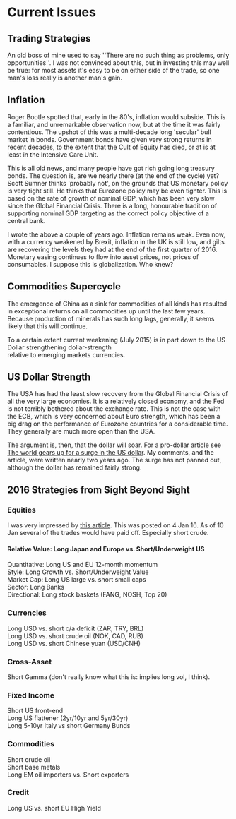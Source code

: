 # Current Issues

## Trading Strategies

An old boss of mine used to say ''There are no such thing as problems, only opportunities''. I was not convinced about this, but in investing this may well be true: for most assets it's easy to be on either side of the trade, so one man's loss really is another man's gain.

## Inflation

Roger Bootle spotted that, early in the 80's, inflation would subside. This is a familiar, and unremarkable observation now, but at the time it  was fairly contentious. The upshot of this was a multi-decade long  'secular' bull market in bonds. Government bonds have given very strong  returns in recent decades, to the extent that the Cult of Equity has  died, or at is at least in the Intensive Care Unit.

This is all old news, and many people have got rich going long treasury bonds.   The question is, are we nearly there \(at the end of the cycle\) yet? Scott Sumner thinks  'probably not', on the grounds that US monetary policy is very tight still. He thinks that Eurozone policy may be even tighter.   This is based on the rate of growth of nominal GDP, which has been very slow since the Global Financial Crisis.  There is a long, honourable tradition of supporting nominal GDP targeting as the correct policy objective of a central bank.

I wrote the above a couple of years ago. Inflation remains weak. Even now, with a currency weakened by Brexit, inflation in the UK is still low, and gilts are recovering the levels they had at the end of the first quarter of 2016. Monetary easing continues to flow into asset prices, not prices of consumables. I suppose this is globalization. Who knew?

## Commodities Supercycle

The emergence of China as a sink for commodities of all kinds has resulted  in exceptional returns on all commodities up until the last few years. Because production of minerals has such long lags, generally, it seems likely that this  will continue.

To a certain extent current weakening \(July 2015\) is in part down to the US Dollar strengthening dollar-strength  
relative to emerging markets currencies.

## US Dollar Strength

The USA has had the least slow recovery from the Global Financial Crisis of all the very large economies. It is a relatively closed economy, and the Fed is not terribly bothered about the exchange rate. This is not the case with the ECB, which is very concerned about Euro strength, which has been a big drag on the performance of Eurozone countries for a considerable time. They generally are much more open than the USA.

The argument is, then, that the dollar will soar.  For a pro-dollar article see [The world gears up for a surge in the US dollar](http://on.ft.com/1LV5XXo). My comments, and the article, were written nearly two years ago. The surge has not panned out, although the dollar has remained fairly strong.

## 2016 Strategies from Sight Beyond Sight

### Equities

I was very impressed by  [this article](https://www.interactivebrokers.com/en/index.php?f#5599&vid#8264). This was posted on 4 Jan 16. As of 10 Jan several of the trades would have paid off. Especially short crude.

#### Relative Value: Long Japan and Europe vs. Short/Underweight US

Quantitative: Long US and EU 12-month momentum  
Style:  Long Growth vs. Short/Underweight Value  
Market Cap: Long US large vs. short small caps  
Sector: Long Banks  
Directional: Long stock baskets \(FANG, NOSH, Top 20\)

### Currencies

Long USD vs. short c/a deficit \(ZAR, TRY, BRL\)  
Long USD vs. short crude oil \(NOK, CAD, RUB\)  
Long USD vs. short Chinese yuan \(USD/CNH\)

### Cross-Asset

Short Gamma \(don't really know what this is: implies long vol, I think\).

### Fixed Income

Short US front-end  
Long US flattener \(2yr/10yr and 5yr/30yr\)  
Long 5-10yr Italy vs short Germany Bunds

### Commodities

Short crude oil  
Short base metals  
Long EM oil importers vs. Short exporters

### Credit

Long US vs. short EU High Yield

